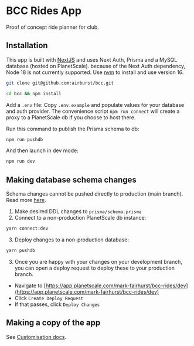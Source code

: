 # BCC Rides App

Proof of concept ride planner for club.

## Installation

This app is built with [NextJS](https://nextjs.org/) and uses Next Auth, Prisma and a MySQL database (hosted on PlanetScale). because of the Next Auth dependency, Node 18 is not currently supported. Use [nvm](https://github.com/nvm-sh/nvm) to install and use version 16.

```bash
git clone git@github.com:airburst/bcc.git

cd bcc && npm install
```

Add a `.env` file: Copy `.env.example` and populate values for your database and auth provider. The convenience script `npm run connect` will create a proxy to a PlanetScale db if you choose to host there.

Run this command to publish the Prisma schema to db:

```bash
npm run pushdb
```

And then launch in dev mode:

```bash
npm run dev
```

## Making database schema changes

Schema changes cannot be pushed directly to production (main branch). Read more [here](https://www.prisma.io/docs/guides/database/using-prisma-with-planetscale).

1. Make desired DDL changes to `prisma/schema.prisma`
2. Connect to a non-production PlanetScale db instance:

```bash
yarn connect:dev
```

3. Deploy changes to a non-production database:

```bash
yarn pushdb
```

3. Once you are happy with your changes on your development branch, you can open a deploy request to deploy these to your production branch.

- Navigate to [https://app.planetscale.com/mark-fairhurst/bcc-rides/dev](https://app.planetscale.com/mark-fairhurst/bcc-rides/dev)
- Click `Create Deploy Request`
- If that passes, click `Deploy Changes`

## Making a copy of the app

See [Customisation docs](./CUSTOMISATION.md).
